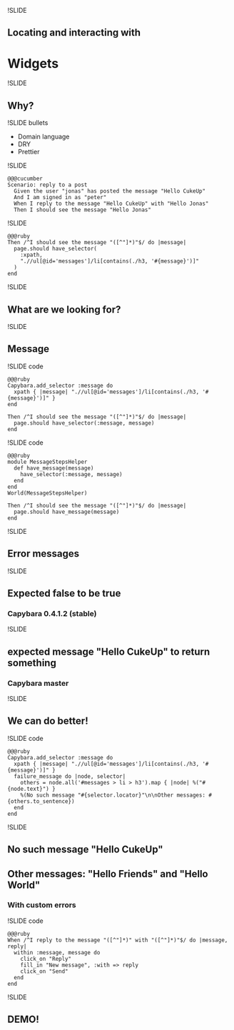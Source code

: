 !SLIDE

## Locating and interacting with
# Widgets

!SLIDE

## Why?

!SLIDE bullets

* Domain language
* DRY
* Prettier

!SLIDE

    @@@cucumber
    Scenario: reply to a post
      Given the user "jonas" has posted the message "Hello CukeUp"
      And I am signed in as "peter"
      When I reply to the message "Hello CukeUp" with "Hello Jonas"
      Then I should see the message "Hello Jonas"

!SLIDE

    @@@ruby
    Then /^I should see the message "([^"]*)"$/ do |message|
      page.should have_selector(
        :xpath,
        ".//ul[@id='messages']/li[contains(./h3, '#{message}')]"
      )
    end

!SLIDE

## What are we looking for?

!SLIDE

## Message

!SLIDE code

    @@@ruby
    Capybara.add_selector :message do
      xpath { |message| ".//ul[@id='messages']/li[contains(./h3, '#{message}')]" }
    end

    Then /^I should see the message "([^"]*)"$/ do |message|
      page.should have_selector(:message, message)
    end

!SLIDE code

    @@@ruby
    module MessageStepsHelper
      def have_message(message)
        have_selector(:message, message)
      end
    end
    World(MessageStepsHelper)

    Then /^I should see the message "([^"]*)"$/ do |message|
      page.should have_message(message)
    end

!SLIDE

## Error messages

!SLIDE

## Expected false to be true
### Capybara 0.4.1.2 (stable)

!SLIDE

## expected message "Hello CukeUp" to return something
### Capybara master

!SLIDE

## We can do better!

!SLIDE code

    @@@ruby
    Capybara.add_selector :message do
      xpath { |message| ".//ul[@id='messages']/li[contains(./h3, '#{message}')]" }
      failure_message do |node, selector|
        others = node.all('#messages > li > h3').map { |node| %("#{node.text}") }
        %(No such message "#{selector.locator}"\n\nOther messages: #{others.to_sentence})
      end
    end

!SLIDE

## No such message "Hello CukeUp"
## Other messages: "Hello Friends" and "Hello World"
### With custom errors

!SLIDE code

    @@@ruby
    When /^I reply to the message "([^"]*)" with "([^"]*)"$/ do |message, reply|
      within :message, message do
        click_on "Reply"
        fill_in "New message", :with => reply
        click_on "Send"
      end
    end

!SLIDE

## DEMO!

